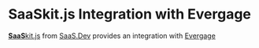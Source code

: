
# **SaaS**kit.js Integration with Evergage

[**SaaS**kit.js](https://saaskit.js.org) from [SaaS.Dev](https://saas.dev) provides an integration with [Evergage](https://saaskit.js.org/integrations/evergage)
